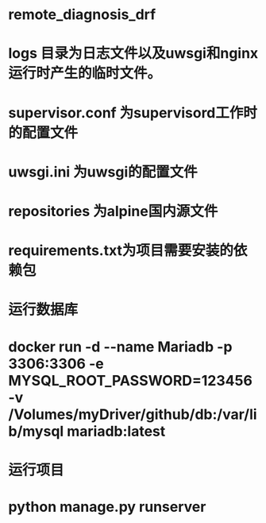 # remote_diagnosis_drf
# logs 目录为日志文件以及uwsgi和nginx运行时产生的临时文件。
# supervisor.conf 为supervisord工作时的配置文件
# uwsgi.ini 为uwsgi的配置文件 
# repositories 为alpine国内源文件
# requirements.txt为项目需要安装的依赖包


# 运行数据库
# docker run -d --name Mariadb -p 3306:3306 -e MYSQL_ROOT_PASSWORD=123456 -v /Volumes/myDriver/github/db:/var/lib/mysql mariadb:latest

# 运行项目
# python manage.py runserver 